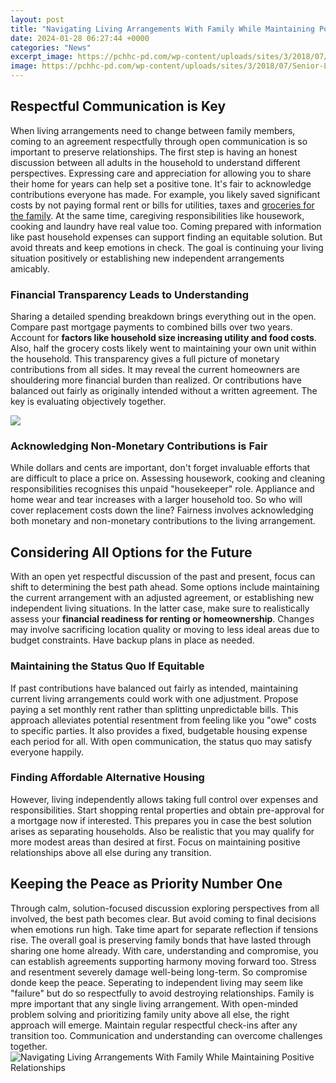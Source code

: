 ```yaml
---
layout: post
title: "Navigating Living Arrangements With Family While Maintaining Positive Relationships"
date: 2024-01-28 06:27:44 +0000
categories: "News"
excerpt_image: https://pchhc-pd.com/wp-content/uploads/sites/3/2018/07/Senior-Living-Option2_WEB-1030x687.jpg
image: https://pchhc-pd.com/wp-content/uploads/sites/3/2018/07/Senior-Living-Option2_WEB-1030x687.jpg
---
```


## Respectful Communication is Key
When living arrangements need to change between family members, coming to an agreement respectfully through open communication is so important to preserve relationships. The first step is having an honest discussion between all adults in the household to understand different perspectives. 
Expressing care and appreciation for allowing you to share their home for years can help set a positive tone. It's fair to acknowledge contributions everyone has made. For example, you likely saved significant costs by not paying formal rent or bills for utilities, taxes and [groceries for the family](https://store.fi.io.vn/chihuahuas-jack-chi-dog-bacon-lover-t-chihuahua-dog). At the same time, caregiving responsibilities like housework, cooking and laundry have real value too. 
Coming prepared with information like past household expenses can support finding an equitable solution. But avoid threats and keep emotions in check. The goal is continuing your living situation positively or establishing new independent arrangements amicably.
### Financial Transparency Leads to Understanding 
Sharing a detailed spending breakdown brings everything out in the open. Compare past mortgage payments to combined bills over two years. Account for **factors like household size increasing utility and food costs**. Also, half the grocery costs likely went to maintaining your own unit within the household. 
This transparency gives a full picture of monetary contributions from all sides. It may reveal the current homeowners are shouldering more financial burden than realized. Or contributions have balanced out fairly as originally intended without a written agreement. The key is evaluating objectively together.

![](https://www.verywellmind.com/thmb/EdKoDwJmV7Z3qGBkio6QiC2H-CE=/2122x1415/filters:no_upscale():max_bytes(150000):strip_icc()/family-parents-grandparents-Morsa-Images-Taxi-56a906ad3df78cf772a2ef29.jpg)
### Acknowledging Non-Monetary Contributions is Fair
While dollars and cents are important, don't forget invaluable efforts that are difficult to place a price on. Assessing housework, cooking and cleaning responsibilities recognises this unpaid "housekeeper" role. 
Appliance and home wear and tear increases with a larger household too. So who will cover replacement costs down the line? Fairness involves acknowledging both monetary and non-monetary contributions to the living arrangement.
## Considering All Options for the Future 
With an open yet respectful discussion of the past and present, focus can shift to determining the best path ahead. Some options include maintaining the current arrangement with an adjusted agreement, or establishing new independent living situations. 
In the latter case, make sure to realistically assess your **financial readiness for renting or homeownership**. Changes may involve sacrificing location quality or moving to less ideal areas due to budget constraints. Have backup plans in place as needed.
### Maintaining the Status Quo If Equitable 
If past contributions have balanced out fairly as intended, maintaining current living arrangements could work with one adjustment. Propose paying a set monthly rent rather than splitting unpredictable bills. 
This approach alleviates potential resentment from feeling like you "owe" costs to specific parties. It also provides a fixed, budgetable housing expense each period for all. With open communication, the status quo may satisfy everyone happily. 
### Finding Affordable Alternative Housing 
However, living independently allows taking full control over expenses and responsibilities. Start shopping rental properties and obtain pre-approval for a mortgage now if interested. 
This prepares you in case the best solution arises as separating households. Also be realistic that you may qualify for more modest areas than desired at first. Focus on maintaining positive relationships above all else during any transition.
## Keeping the Peace as Priority Number One
Through calm, solution-focused discussion exploring perspectives from all involved, the best path becomes clear. But avoid coming to final decisions when emotions run high. 
Take time apart for separate reflection if tensions rise. The overall goal is preserving family bonds that have lasted through sharing one home already. With care, understanding and compromise, you can establish agreements supporting harmony moving forward too.
Stress and resentment severely damage well-being long-term. So compromise donde keep the peace. Seperating to independent living may seem like "failure" but do so respectfully to avoid destroying relationships. Family is mpre important that any single living arrangement.
With open-minded problem solving and prioritizing family unity above all else, the right approach will emerge. Maintain regular respectful check-ins after any transition too. Communication and understanding can overcome challenges together.
![Navigating Living Arrangements With Family While Maintaining Positive Relationships](https://pchhc-pd.com/wp-content/uploads/sites/3/2018/07/Senior-Living-Option2_WEB-1030x687.jpg)
